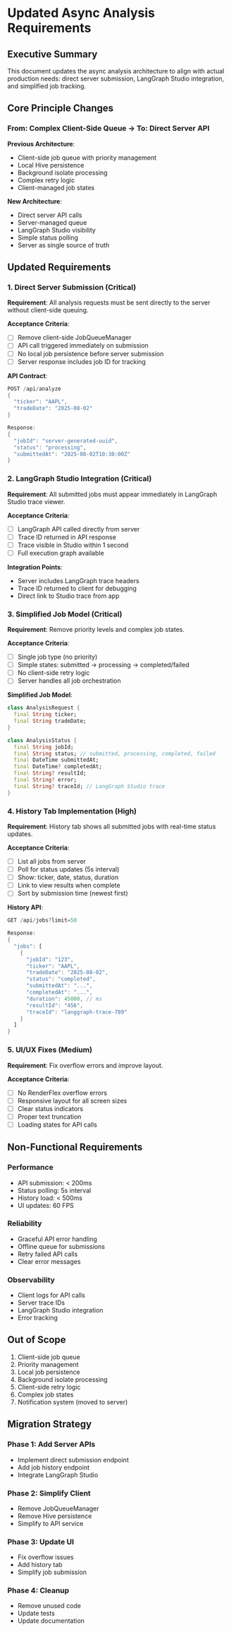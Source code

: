 # Updated Async Analysis Requirements

## Executive Summary

This document updates the async analysis architecture to align with actual production needs: direct server submission, LangGraph Studio integration, and simplified job tracking.

## Core Principle Changes

### From: Complex Client-Side Queue → To: Direct Server API

**Previous Architecture**:
- Client-side job queue with priority management
- Local Hive persistence
- Background isolate processing
- Complex retry logic
- Client-managed job states

**New Architecture**:
- Direct server API calls
- Server-managed queue
- LangGraph Studio visibility
- Simple status polling
- Server as single source of truth

## Updated Requirements

### 1. Direct Server Submission (Critical)

**Requirement**: All analysis requests must be sent directly to the server without client-side queuing.

**Acceptance Criteria**:
- [ ] Remove client-side JobQueueManager
- [ ] API call triggered immediately on submission
- [ ] No local job persistence before server submission
- [ ] Server response includes job ID for tracking

**API Contract**:
```dart
POST /api/analyze
{
  "ticker": "AAPL",
  "tradeDate": "2025-08-02"
}

Response:
{
  "jobId": "server-generated-uuid",
  "status": "processing",
  "submittedAt": "2025-08-02T10:30:00Z"
}
```

### 2. LangGraph Studio Integration (Critical)

**Requirement**: All submitted jobs must appear immediately in LangGraph Studio trace viewer.

**Acceptance Criteria**:
- [ ] LangGraph API called directly from server
- [ ] Trace ID returned in API response
- [ ] Trace visible in Studio within 1 second
- [ ] Full execution graph available

**Integration Points**:
- Server includes LangGraph trace headers
- Trace ID returned to client for debugging
- Direct link to Studio trace from app

### 3. Simplified Job Model (Critical)

**Requirement**: Remove priority levels and complex job states.

**Acceptance Criteria**:
- [ ] Single job type (no priority)
- [ ] Simple states: submitted → processing → completed/failed
- [ ] No client-side retry logic
- [ ] Server handles all job orchestration

**Simplified Job Model**:
```dart
class AnalysisRequest {
  final String ticker;
  final String tradeDate;
}

class AnalysisStatus {
  final String jobId;
  final String status; // submitted, processing, completed, failed
  final DateTime submittedAt;
  final DateTime? completedAt;
  final String? resultId;
  final String? error;
  final String? traceId; // LangGraph Studio trace
}
```

### 4. History Tab Implementation (High)

**Requirement**: History tab shows all submitted jobs with real-time status updates.

**Acceptance Criteria**:
- [ ] List all jobs from server
- [ ] Poll for status updates (5s interval)
- [ ] Show: ticker, date, status, duration
- [ ] Link to view results when complete
- [ ] Sort by submission time (newest first)

**History API**:
```dart
GET /api/jobs?limit=50

Response:
{
  "jobs": [
    {
      "jobId": "123",
      "ticker": "AAPL",
      "tradeDate": "2025-08-02",
      "status": "completed",
      "submittedAt": "...",
      "completedAt": "...",
      "duration": 45000, // ms
      "resultId": "456",
      "traceId": "langgraph-trace-789"
    }
  ]
}
```

### 5. UI/UX Fixes (Medium)

**Requirement**: Fix overflow errors and improve layout.

**Acceptance Criteria**:
- [ ] No RenderFlex overflow errors
- [ ] Responsive layout for all screen sizes
- [ ] Clear status indicators
- [ ] Proper text truncation
- [ ] Loading states for API calls

## Non-Functional Requirements

### Performance
- API submission: < 200ms
- Status polling: 5s interval
- History load: < 500ms
- UI updates: 60 FPS

### Reliability
- Graceful API error handling
- Offline queue for submissions
- Retry failed API calls
- Clear error messages

### Observability
- Client logs for API calls
- Server trace IDs
- LangGraph Studio integration
- Error tracking

## Out of Scope

1. Client-side job queue
2. Priority management
3. Local job persistence
4. Background isolate processing
5. Client-side retry logic
6. Complex job states
7. Notification system (moved to server)

## Migration Strategy

### Phase 1: Add Server APIs
- Implement direct submission endpoint
- Add job history endpoint
- Integrate LangGraph Studio

### Phase 2: Simplify Client
- Remove JobQueueManager
- Remove Hive persistence
- Simplify to API service

### Phase 3: Update UI
- Fix overflow issues
- Add history tab
- Simplify job submission

### Phase 4: Cleanup
- Remove unused code
- Update tests
- Update documentation